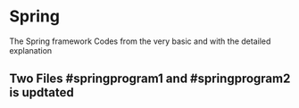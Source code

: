 # Spring
The Spring framework Codes from the very basic and with the detailed explanation

## Two Files #springprogram1 and #springprogram2 is updtated


